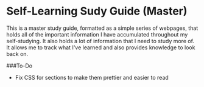 # Self-Learning Sudy Guide (Master)
This is a master study guide, formatted as a simple series of webpages, that holds all of the important information I have accumulated throughout my self-studying. It also holds a lot of information that I need to study more of. It allows me to track what I've learned and also provides knowledge to look back on.

###To-Do
  * Fix CSS for sections to make them prettier and easier to read

